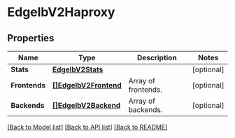 # EdgelbV2Haproxy

## Properties
Name | Type | Description | Notes
------------ | ------------- | ------------- | -------------
**Stats** | [**EdgelbV2Stats**](EdgelbV2Stats.md) |  | [optional] 
**Frontends** | [**[]EdgelbV2Frontend**](EdgelbV2Frontend.md) | Array of frontends. | [optional] 
**Backends** | [**[]EdgelbV2Backend**](EdgelbV2Backend.md) | Array of backends. | [optional] 

[[Back to Model list]](../README.md#documentation-for-models) [[Back to API list]](../README.md#documentation-for-api-endpoints) [[Back to README]](../README.md)


